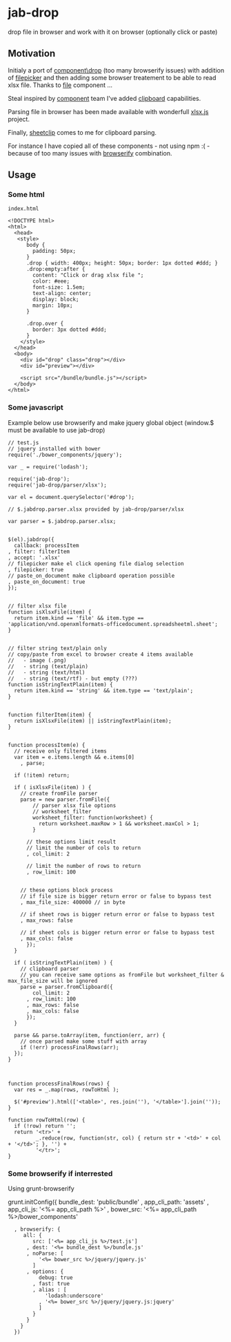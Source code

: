 jab-drop
========

drop file in browser and work with it on browser (optionally click or paste)

## Motivation

Initialy a port of [component\drop][1] (too many browserify issues) with addition of [filepicker][2] and then adding some browser treatement to be able to read xlsx file.
Thanks to [file][3] component ...

Steal inspired by [component][4] team I've added [clipboard][5] capabilities.

Parsing file in browser has been made available with wonderfull [xlsx.js][6] project.

Finally, [sheetclip][7] comes to me for clipboard parsing.


For instance I have copied all of these components - not using npm :( - because of too many issues with [browserify][8] combination.

## Usage
### Some html
    index.html

    <!DOCTYPE html>
    <html>
      <head>
       <style>
          body {
            padding: 50px;
          }
          .drop { width: 400px; height: 50px; border: 1px dotted #ddd; }
          .drop:empty:after {
            content: "Click or drag xlsx file ";
            color: #eee;
            font-size: 1.5em;
            text-align: center;
            display: block;
            margin: 10px;
          }

          .drop.over {
            border: 3px dotted #ddd;
          }
        </style>
      </head>
      <body>
        <div id="drop" class="drop"></div>
        <div id="preview"></div>

        <script src="/bundle/bundle.js"></script>
      </body>
    </html>


### Some javascript

Example below use browserify and make jquery global object (window.$ must be available to use jab-drop)

    // test.js
    // jquery installed with bower
    require('./bower_components/jquery');

    var _ = require('lodash');

    require('jab-drop');
    require('jab-drop/parser/xlsx');

    var el = document.querySelector('#drop');

    // $.jabdrop.parser.xlsx provided by jab-drop/parser/xlsx

    var parser = $.jabdrop.parser.xlsx;


    $(el).jabdrop({
      callback: processItem
    , filter: filterItem
    , accept: '.xlsx'
    // filepicker make el click opening file dialog selection
    , filepicker: true
    // paste_on_document make clipboard operation possible
    , paste_on_document: true
    });


    // filter xlsx file
    function isXlsxFile(item) {
      return item.kind == 'file' && item.type == 'application/vnd.openxmlformats-officedocument.spreadsheetml.sheet';
    }


    // filter string text/plain only
    // copy/paste from excel to browser create 4 items available
    //   - image (.png)
    //   - string (text/plain)
    //   - string (text/html)
    //   - string (text/rtf) - but empty (???)
    function isStringTextPlain(item) {
      return item.kind == 'string' && item.type == 'text/plain';
    }


    function filterItem(item) {
      return isXlsxFile(item) || isStringTextPlain(item);
    }


    function processItem(e) {
      // receive only filtered items
      var item = e.items.length && e.items[0]
        , parse;

      if (!item) return;

      if ( isXlsxFile(item) ) {
        // create fromFile parser
        parse = new parser.fromFile({
            // parser xlsx file options
            // worksheet_filter
            worksheet_filter: function(worksheet) {
              return worksheet.maxRow > 1 && worksheet.maxCol > 1;
            }

          // these options limit result
          // limit the number of cols to return
          , col_limit: 2

          // limit the number of rows to return
          , row_limit: 100


        // these options block process
        // if file size is bigger return error or false to bypass test
        , max_file_size: 400000 // in byte

        // if sheet rows is bigger return error or false to bypass test
        , max_rows: false

        // if sheet cols is bigger return error or false to bypass test
        , max_cols: false
          });
      }

      if ( isStringTextPlain(item) ) {
        // clipboard parser
        // you can receive same options as fromFile but worksheet_filter & max_file_size will be ignored
        parse = parser.fromClipboard({
            col_limit: 2
          , row_limit: 100
          , max_rows: false
          , max_cols: false
          });
      }

      parse && parse.toArray(item, function(err, arr) {
        // once parsed make some stuff with array
        if (!err) processFinalRows(arr);
      });
    }



    function processFinalRows(rows) {
      var res = _.map(rows, rowToHtml );

      $('#preview').html(['<table>', res.join(''), '</table>'].join(''));
    }

    function rowToHtml(row) {
      if (!row) return '';
      return '<tr>' +
             _.reduce(row, function(str, col) { return str + '<td>' + col + '</td>'; }, '') +
             '</tr>';
    }

### Some browserify if interrested
Using grunt-browserify

  grunt.initConfig({
        bundle_dest: 'public/bundle'
      , app_cli_path: 'assets'
      , app_cli_js: '<%= app_cli_path %>'
      , bower_src: '<%= app_cli_path %>/bower_components'

      , browserify: {
         all: {
            src: ['<%= app_cli_js %>/test.js']
          , dest: '<%= bundle_dest %>/bundle.js'
          , noParse: [
              '<%= bower_src %>/jquery/jquery.js'
            ]
          , options: {
              debug: true
            , fast: true
            , alias : [
                'lodash:underscore'
              , '<%= bower_src %>/jquery/jquery.js:jquery'
              ]
            }
          }
        }
      })



  [1]: https://github.com/component/drop
  [2]: https://github.com/component/file-picker
  [3]: https://github.com/component/file
  [4]: https://github.com/component/component
  [5]: https://github.com/component/clipboard
  [6]: https://github.com/stephen-hardy/xlsx.js
  [7]: https://github.com/warpech/sheetclip
  [8]: http://browserify.org/